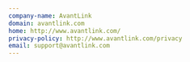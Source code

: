 ```yaml
---
company-name: AvantLink
domain: avantlink.com
home: http://www.avantlink.com/
privacy-policy: http://www.avantlink.com/privacy
email: support@avantlink.com
---
```




